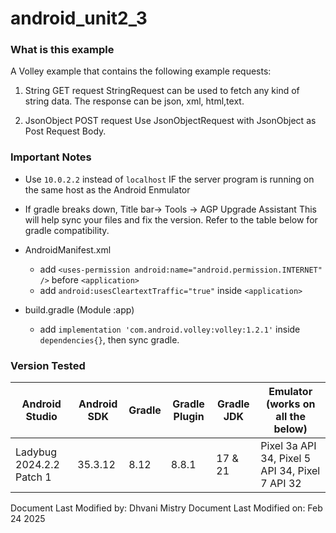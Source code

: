 # android_unit2_3

### What is this example

A Volley example that contains the following example requests:

1. String GET request
StringRequest can be used to fetch any kind of string data. The response can be json, xml, html,text.

2. JsonObject POST request
Use JsonObjectRequest with JsonObject as Post Request Body.


### Important Notes

- Use `10.0.2.2` instead of `localhost` IF the server program is running on the same host as the Android Enmulator
- If gradle breaks down, Title bar-> Tools -> AGP Upgrade Assistant
        This will help sync your files and fix the version. Refer to the table below for gradle compatibility.


- AndroidManifest.xml
    - add `<uses-permission android:name="android.permission.INTERNET" />` before `<application>`
    - add `android:usesCleartextTraffic="true"` inside `<application>`

- build.gradle (Module :app)
    - add `implementation 'com.android.volley:volley:1.2.1'` inside `dependencies{}`, then sync gradle.


### Version Tested
|Android Studio            | Android SDK | Gradle | Gradle Plugin | Gradle JDK | Emulator (works on all the below)               |
|--------------------------|-------------|--------|---------------|------------|-------------------------------------------------|
|Ladybug 2024.2.2 Patch 1  |   35.3.12   | 8.12   |    8.8.1      |   17 & 21  | Pixel 3a API 34, Pixel 5 API 34, Pixel 7 API 32 |



Document Last Modified by: Dhvani Mistry
Document Last Modified on: Feb 24 2025